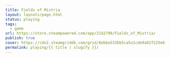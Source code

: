 ```yaml
---
title: Fields of Mistria
layout: layouts/page.html
status: playing
tags:
  - game
url: https://store.steampowered.com/app/2142790/Fields_of_Mistria/
publish: true
cover: https://cdn2.steamgriddb.com/grid/8ebbe533bb5ca5a1cde9a82f225e6fbe.png
permalink: playing/{{ title | slugify }}/
---
```

